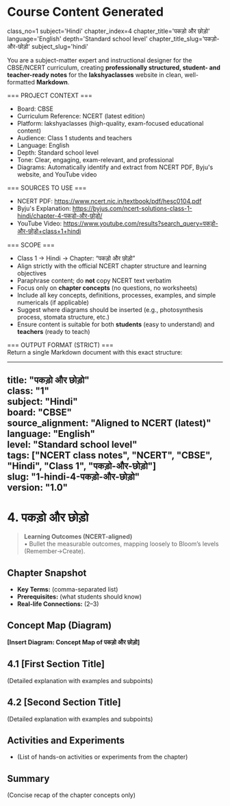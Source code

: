 # Course Content Generated

class_no=1
subject='Hindi'
chapter_index=4
chapter_title='पकड़ो और छोड़ो'
language='English'
depth='Standard school level'
chapter_title_slug='पकड़ो-और-छोड़ो'
subject_slug='hindi'

You are a subject-matter expert and instructional designer for the CBSE/NCERT curriculum, creating **professionally structured, student- and teacher-ready notes** for the **lakshyaclasses** website in clean, well-formatted **Markdown**.

=== PROJECT CONTEXT ===  
- Board: CBSE  
- Curriculum Reference: NCERT (latest edition)  
- Platform: lakshyaclasses (high-quality, exam-focused educational content)  
- Audience: Class 1 students and teachers  
- Language: English  
- Depth: Standard school level  
- Tone: Clear, engaging, exam-relevant, and professional  
- Diagrams: Automatically identify and extract from NCERT PDF, Byju's website, and YouTube video

=== SOURCES TO USE ===  
- NCERT PDF: https://www.ncert.nic.in/textbook/pdf/hesc0104.pdf  
- Byju's Explanation: https://byjus.com/ncert-solutions-class-1-hindi/chapter-4-पकड़ो-और-छोड़ो/  
- YouTube Video: https://www.youtube.com/results?search_query=पकड़ो-और-छोड़ो+class+1+hindi

=== SCOPE ===  
- Class 1 → Hindi → Chapter: “पकड़ो और छोड़ो”  
- Align strictly with the official NCERT chapter structure and learning objectives  
- Paraphrase content; do **not** copy NCERT text verbatim  
- Focus only on **chapter concepts** (no questions, no worksheets)  
- Include all key concepts, definitions, processes, examples, and simple numericals (if applicable)  
- Suggest where diagrams should be inserted (e.g., photosynthesis process, stomata structure, etc.)  
- Ensure content is suitable for both **students** (easy to understand) and **teachers** (ready to teach)

=== OUTPUT FORMAT (STRICT) ===  
Return a single Markdown document with this exact structure:

---
title: "पकड़ो और छोड़ो"  
class: "1"  
subject: "Hindi"  
board: "CBSE"  
source_alignment: "Aligned to NCERT (latest)"  
language: "English"  
level: "Standard school level"  
tags: ["NCERT class notes", "NCERT", "CBSE", "Hindi", "Class 1", "पकड़ो-और-छोड़ो"]  
slug: "1-hindi-4-पकड़ो-और-छोड़ो"  
version: "1.0"  
---

# 4. पकड़ो और छोड़ो

> **Learning Outcomes (NCERT-aligned)**  
> • Bullet the measurable outcomes, mapping loosely to Bloom’s levels (Remember→Create).

## Chapter Snapshot  
- **Key Terms:** (comma-separated list)  
- **Prerequisites:** (what students should know)  
- **Real-life Connections:** (2–3)

## Concept Map (Diagram)  
<!-- Diagram will be extracted from sources. Placeholder below. -->  
**[Insert Diagram: Concept Map of पकड़ो और छोड़ो]**

## 4.1 [First Section Title]  
(Detailed explanation with examples and subpoints)

## 4.2 [Second Section Title]  
(Detailed explanation with examples and subpoints)

## Activities and Experiments  
- (List of hands-on activities or experiments from the chapter)

## Summary  
(Concise recap of the chapter concepts only)


<!-- End of Course Content -->